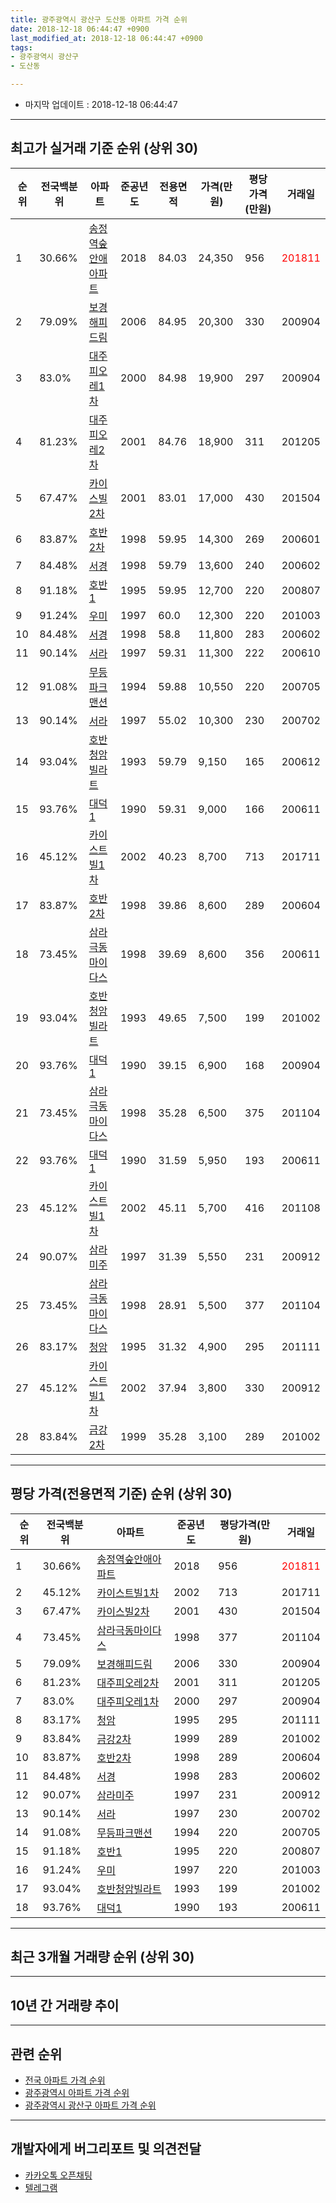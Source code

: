 ```yaml
---
title: 광주광역시 광산구 도산동 아파트 가격 순위
date: 2018-12-18 06:44:47 +0900
last_modified_at: 2018-12-18 06:44:47 +0900
tags:
- 광주광역시 광산구
- 도산동

---
```


* 마지막 업데이트 : 2018-12-18 06:44:47

---

## 최고가 실거래 기준 순위 (상위 30)


|순위|전국백분위|아파트|준공년도|전용면적|가격(만원)|평당가격(만원)|거래일|
|---|---|---|---|---|---|---|---|
|1|30.66%|[송정역숲안애아파트](https://search.naver.com/search.naver?query=%EA%B4%91%EC%A3%BC%EA%B4%91%EC%97%AD%EC%8B%9C+%EA%B4%91%EC%82%B0%EA%B5%AC+%EB%8F%84%EC%82%B0%EB%8F%99+%EC%86%A1%EC%A0%95%EC%97%AD%EC%88%B2%EC%95%88%EC%95%A0%EC%95%84%ED%8C%8C%ED%8A%B8)|2018|84.03|24,350|956|<span style="color:red">201811</span>|
|2|79.09%|[보경해피드림](https://search.naver.com/search.naver?query=%EA%B4%91%EC%A3%BC%EA%B4%91%EC%97%AD%EC%8B%9C+%EA%B4%91%EC%82%B0%EA%B5%AC+%EB%8F%84%EC%82%B0%EB%8F%99+%EB%B3%B4%EA%B2%BD%ED%95%B4%ED%94%BC%EB%93%9C%EB%A6%BC)|2006|84.95|20,300|330|200904|
|3|83.0%|[대주피오레1차](https://search.naver.com/search.naver?query=%EA%B4%91%EC%A3%BC%EA%B4%91%EC%97%AD%EC%8B%9C+%EA%B4%91%EC%82%B0%EA%B5%AC+%EB%8F%84%EC%82%B0%EB%8F%99+%EB%8C%80%EC%A3%BC%ED%94%BC%EC%98%A4%EB%A0%881%EC%B0%A8)|2000|84.98|19,900|297|200904|
|4|81.23%|[대주피오레2차](https://search.naver.com/search.naver?query=%EA%B4%91%EC%A3%BC%EA%B4%91%EC%97%AD%EC%8B%9C+%EA%B4%91%EC%82%B0%EA%B5%AC+%EB%8F%84%EC%82%B0%EB%8F%99+%EB%8C%80%EC%A3%BC%ED%94%BC%EC%98%A4%EB%A0%882%EC%B0%A8)|2001|84.76|18,900|311|201205|
|5|67.47%|[카이스빌2차](https://search.naver.com/search.naver?query=%EA%B4%91%EC%A3%BC%EA%B4%91%EC%97%AD%EC%8B%9C+%EA%B4%91%EC%82%B0%EA%B5%AC+%EB%8F%84%EC%82%B0%EB%8F%99+%EC%B9%B4%EC%9D%B4%EC%8A%A4%EB%B9%8C2%EC%B0%A8)|2001|83.01|17,000|430|201504|
|6|83.87%|[호반2차](https://search.naver.com/search.naver?query=%EA%B4%91%EC%A3%BC%EA%B4%91%EC%97%AD%EC%8B%9C+%EA%B4%91%EC%82%B0%EA%B5%AC+%EB%8F%84%EC%82%B0%EB%8F%99+%ED%98%B8%EB%B0%982%EC%B0%A8)|1998|59.95|14,300|269|200601|
|7|84.48%|[서경](https://search.naver.com/search.naver?query=%EA%B4%91%EC%A3%BC%EA%B4%91%EC%97%AD%EC%8B%9C+%EA%B4%91%EC%82%B0%EA%B5%AC+%EB%8F%84%EC%82%B0%EB%8F%99+%EC%84%9C%EA%B2%BD)|1998|59.79|13,600|240|200602|
|8|91.18%|[호반1](https://search.naver.com/search.naver?query=%EA%B4%91%EC%A3%BC%EA%B4%91%EC%97%AD%EC%8B%9C+%EA%B4%91%EC%82%B0%EA%B5%AC+%EB%8F%84%EC%82%B0%EB%8F%99+%ED%98%B8%EB%B0%981)|1995|59.95|12,700|220|200807|
|9|91.24%|[우미](https://search.naver.com/search.naver?query=%EA%B4%91%EC%A3%BC%EA%B4%91%EC%97%AD%EC%8B%9C+%EA%B4%91%EC%82%B0%EA%B5%AC+%EB%8F%84%EC%82%B0%EB%8F%99+%EC%9A%B0%EB%AF%B8)|1997|60.0|12,300|220|201003|
|10|84.48%|[서경](https://search.naver.com/search.naver?query=%EA%B4%91%EC%A3%BC%EA%B4%91%EC%97%AD%EC%8B%9C+%EA%B4%91%EC%82%B0%EA%B5%AC+%EB%8F%84%EC%82%B0%EB%8F%99+%EC%84%9C%EA%B2%BD)|1998|58.8|11,800|283|200602|
|11|90.14%|[서라](https://search.naver.com/search.naver?query=%EA%B4%91%EC%A3%BC%EA%B4%91%EC%97%AD%EC%8B%9C+%EA%B4%91%EC%82%B0%EA%B5%AC+%EB%8F%84%EC%82%B0%EB%8F%99+%EC%84%9C%EB%9D%BC)|1997|59.31|11,300|222|200610|
|12|91.08%|[무등파크맨션](https://search.naver.com/search.naver?query=%EA%B4%91%EC%A3%BC%EA%B4%91%EC%97%AD%EC%8B%9C+%EA%B4%91%EC%82%B0%EA%B5%AC+%EB%8F%84%EC%82%B0%EB%8F%99+%EB%AC%B4%EB%93%B1%ED%8C%8C%ED%81%AC%EB%A7%A8%EC%85%98)|1994|59.88|10,550|220|200705|
|13|90.14%|[서라](https://search.naver.com/search.naver?query=%EA%B4%91%EC%A3%BC%EA%B4%91%EC%97%AD%EC%8B%9C+%EA%B4%91%EC%82%B0%EA%B5%AC+%EB%8F%84%EC%82%B0%EB%8F%99+%EC%84%9C%EB%9D%BC)|1997|55.02|10,300|230|200702|
|14|93.04%|[호반청암빌라트](https://search.naver.com/search.naver?query=%EA%B4%91%EC%A3%BC%EA%B4%91%EC%97%AD%EC%8B%9C+%EA%B4%91%EC%82%B0%EA%B5%AC+%EB%8F%84%EC%82%B0%EB%8F%99+%ED%98%B8%EB%B0%98%EC%B2%AD%EC%95%94%EB%B9%8C%EB%9D%BC%ED%8A%B8)|1993|59.79|9,150|165|200612|
|15|93.76%|[대덕1](https://search.naver.com/search.naver?query=%EA%B4%91%EC%A3%BC%EA%B4%91%EC%97%AD%EC%8B%9C+%EA%B4%91%EC%82%B0%EA%B5%AC+%EB%8F%84%EC%82%B0%EB%8F%99+%EB%8C%80%EB%8D%951)|1990|59.31|9,000|166|200611|
|16|45.12%|[카이스트빌1차](https://search.naver.com/search.naver?query=%EA%B4%91%EC%A3%BC%EA%B4%91%EC%97%AD%EC%8B%9C+%EA%B4%91%EC%82%B0%EA%B5%AC+%EB%8F%84%EC%82%B0%EB%8F%99+%EC%B9%B4%EC%9D%B4%EC%8A%A4%ED%8A%B8%EB%B9%8C1%EC%B0%A8)|2002|40.23|8,700|713|201711|
|17|83.87%|[호반2차](https://search.naver.com/search.naver?query=%EA%B4%91%EC%A3%BC%EA%B4%91%EC%97%AD%EC%8B%9C+%EA%B4%91%EC%82%B0%EA%B5%AC+%EB%8F%84%EC%82%B0%EB%8F%99+%ED%98%B8%EB%B0%982%EC%B0%A8)|1998|39.86|8,600|289|200604|
|18|73.45%|[삼라극동마이다스](https://search.naver.com/search.naver?query=%EA%B4%91%EC%A3%BC%EA%B4%91%EC%97%AD%EC%8B%9C+%EA%B4%91%EC%82%B0%EA%B5%AC+%EB%8F%84%EC%82%B0%EB%8F%99+%EC%82%BC%EB%9D%BC%EA%B7%B9%EB%8F%99%EB%A7%88%EC%9D%B4%EB%8B%A4%EC%8A%A4)|1998|39.69|8,600|356|200611|
|19|93.04%|[호반청암빌라트](https://search.naver.com/search.naver?query=%EA%B4%91%EC%A3%BC%EA%B4%91%EC%97%AD%EC%8B%9C+%EA%B4%91%EC%82%B0%EA%B5%AC+%EB%8F%84%EC%82%B0%EB%8F%99+%ED%98%B8%EB%B0%98%EC%B2%AD%EC%95%94%EB%B9%8C%EB%9D%BC%ED%8A%B8)|1993|49.65|7,500|199|201002|
|20|93.76%|[대덕1](https://search.naver.com/search.naver?query=%EA%B4%91%EC%A3%BC%EA%B4%91%EC%97%AD%EC%8B%9C+%EA%B4%91%EC%82%B0%EA%B5%AC+%EB%8F%84%EC%82%B0%EB%8F%99+%EB%8C%80%EB%8D%951)|1990|39.15|6,900|168|200904|
|21|73.45%|[삼라극동마이다스](https://search.naver.com/search.naver?query=%EA%B4%91%EC%A3%BC%EA%B4%91%EC%97%AD%EC%8B%9C+%EA%B4%91%EC%82%B0%EA%B5%AC+%EB%8F%84%EC%82%B0%EB%8F%99+%EC%82%BC%EB%9D%BC%EA%B7%B9%EB%8F%99%EB%A7%88%EC%9D%B4%EB%8B%A4%EC%8A%A4)|1998|35.28|6,500|375|201104|
|22|93.76%|[대덕1](https://search.naver.com/search.naver?query=%EA%B4%91%EC%A3%BC%EA%B4%91%EC%97%AD%EC%8B%9C+%EA%B4%91%EC%82%B0%EA%B5%AC+%EB%8F%84%EC%82%B0%EB%8F%99+%EB%8C%80%EB%8D%951)|1990|31.59|5,950|193|200611|
|23|45.12%|[카이스트빌1차](https://search.naver.com/search.naver?query=%EA%B4%91%EC%A3%BC%EA%B4%91%EC%97%AD%EC%8B%9C+%EA%B4%91%EC%82%B0%EA%B5%AC+%EB%8F%84%EC%82%B0%EB%8F%99+%EC%B9%B4%EC%9D%B4%EC%8A%A4%ED%8A%B8%EB%B9%8C1%EC%B0%A8)|2002|45.11|5,700|416|201108|
|24|90.07%|[삼라미주](https://search.naver.com/search.naver?query=%EA%B4%91%EC%A3%BC%EA%B4%91%EC%97%AD%EC%8B%9C+%EA%B4%91%EC%82%B0%EA%B5%AC+%EB%8F%84%EC%82%B0%EB%8F%99+%EC%82%BC%EB%9D%BC%EB%AF%B8%EC%A3%BC)|1997|31.39|5,550|231|200912|
|25|73.45%|[삼라극동마이다스](https://search.naver.com/search.naver?query=%EA%B4%91%EC%A3%BC%EA%B4%91%EC%97%AD%EC%8B%9C+%EA%B4%91%EC%82%B0%EA%B5%AC+%EB%8F%84%EC%82%B0%EB%8F%99+%EC%82%BC%EB%9D%BC%EA%B7%B9%EB%8F%99%EB%A7%88%EC%9D%B4%EB%8B%A4%EC%8A%A4)|1998|28.91|5,500|377|201104|
|26|83.17%|[청암](https://search.naver.com/search.naver?query=%EA%B4%91%EC%A3%BC%EA%B4%91%EC%97%AD%EC%8B%9C+%EA%B4%91%EC%82%B0%EA%B5%AC+%EB%8F%84%EC%82%B0%EB%8F%99+%EC%B2%AD%EC%95%94)|1995|31.32|4,900|295|201111|
|27|45.12%|[카이스트빌1차](https://search.naver.com/search.naver?query=%EA%B4%91%EC%A3%BC%EA%B4%91%EC%97%AD%EC%8B%9C+%EA%B4%91%EC%82%B0%EA%B5%AC+%EB%8F%84%EC%82%B0%EB%8F%99+%EC%B9%B4%EC%9D%B4%EC%8A%A4%ED%8A%B8%EB%B9%8C1%EC%B0%A8)|2002|37.94|3,800|330|200912|
|28|83.84%|[금강2차](https://search.naver.com/search.naver?query=%EA%B4%91%EC%A3%BC%EA%B4%91%EC%97%AD%EC%8B%9C+%EA%B4%91%EC%82%B0%EA%B5%AC+%EB%8F%84%EC%82%B0%EB%8F%99+%EA%B8%88%EA%B0%952%EC%B0%A8)|1999|35.28|3,100|289|201002|


---

## 평당 가격(전용면적 기준) 순위 (상위 30)


|순위|전국백분위|아파트|준공년도|평당가격(만원)|거래일|
|---|---|---|---|---|---|
|1|30.66%|[송정역숲안애아파트](https://search.naver.com/search.naver?query=%EA%B4%91%EC%A3%BC%EA%B4%91%EC%97%AD%EC%8B%9C+%EA%B4%91%EC%82%B0%EA%B5%AC+%EB%8F%84%EC%82%B0%EB%8F%99+%EC%86%A1%EC%A0%95%EC%97%AD%EC%88%B2%EC%95%88%EC%95%A0%EC%95%84%ED%8C%8C%ED%8A%B8)|2018|956|<span style="color:red">201811</span>|
|2|45.12%|[카이스트빌1차](https://search.naver.com/search.naver?query=%EA%B4%91%EC%A3%BC%EA%B4%91%EC%97%AD%EC%8B%9C+%EA%B4%91%EC%82%B0%EA%B5%AC+%EB%8F%84%EC%82%B0%EB%8F%99+%EC%B9%B4%EC%9D%B4%EC%8A%A4%ED%8A%B8%EB%B9%8C1%EC%B0%A8)|2002|713|201711|
|3|67.47%|[카이스빌2차](https://search.naver.com/search.naver?query=%EA%B4%91%EC%A3%BC%EA%B4%91%EC%97%AD%EC%8B%9C+%EA%B4%91%EC%82%B0%EA%B5%AC+%EB%8F%84%EC%82%B0%EB%8F%99+%EC%B9%B4%EC%9D%B4%EC%8A%A4%EB%B9%8C2%EC%B0%A8)|2001|430|201504|
|4|73.45%|[삼라극동마이다스](https://search.naver.com/search.naver?query=%EA%B4%91%EC%A3%BC%EA%B4%91%EC%97%AD%EC%8B%9C+%EA%B4%91%EC%82%B0%EA%B5%AC+%EB%8F%84%EC%82%B0%EB%8F%99+%EC%82%BC%EB%9D%BC%EA%B7%B9%EB%8F%99%EB%A7%88%EC%9D%B4%EB%8B%A4%EC%8A%A4)|1998|377|201104|
|5|79.09%|[보경해피드림](https://search.naver.com/search.naver?query=%EA%B4%91%EC%A3%BC%EA%B4%91%EC%97%AD%EC%8B%9C+%EA%B4%91%EC%82%B0%EA%B5%AC+%EB%8F%84%EC%82%B0%EB%8F%99+%EB%B3%B4%EA%B2%BD%ED%95%B4%ED%94%BC%EB%93%9C%EB%A6%BC)|2006|330|200904|
|6|81.23%|[대주피오레2차](https://search.naver.com/search.naver?query=%EA%B4%91%EC%A3%BC%EA%B4%91%EC%97%AD%EC%8B%9C+%EA%B4%91%EC%82%B0%EA%B5%AC+%EB%8F%84%EC%82%B0%EB%8F%99+%EB%8C%80%EC%A3%BC%ED%94%BC%EC%98%A4%EB%A0%882%EC%B0%A8)|2001|311|201205|
|7|83.0%|[대주피오레1차](https://search.naver.com/search.naver?query=%EA%B4%91%EC%A3%BC%EA%B4%91%EC%97%AD%EC%8B%9C+%EA%B4%91%EC%82%B0%EA%B5%AC+%EB%8F%84%EC%82%B0%EB%8F%99+%EB%8C%80%EC%A3%BC%ED%94%BC%EC%98%A4%EB%A0%881%EC%B0%A8)|2000|297|200904|
|8|83.17%|[청암](https://search.naver.com/search.naver?query=%EA%B4%91%EC%A3%BC%EA%B4%91%EC%97%AD%EC%8B%9C+%EA%B4%91%EC%82%B0%EA%B5%AC+%EB%8F%84%EC%82%B0%EB%8F%99+%EC%B2%AD%EC%95%94)|1995|295|201111|
|9|83.84%|[금강2차](https://search.naver.com/search.naver?query=%EA%B4%91%EC%A3%BC%EA%B4%91%EC%97%AD%EC%8B%9C+%EA%B4%91%EC%82%B0%EA%B5%AC+%EB%8F%84%EC%82%B0%EB%8F%99+%EA%B8%88%EA%B0%952%EC%B0%A8)|1999|289|201002|
|10|83.87%|[호반2차](https://search.naver.com/search.naver?query=%EA%B4%91%EC%A3%BC%EA%B4%91%EC%97%AD%EC%8B%9C+%EA%B4%91%EC%82%B0%EA%B5%AC+%EB%8F%84%EC%82%B0%EB%8F%99+%ED%98%B8%EB%B0%982%EC%B0%A8)|1998|289|200604|
|11|84.48%|[서경](https://search.naver.com/search.naver?query=%EA%B4%91%EC%A3%BC%EA%B4%91%EC%97%AD%EC%8B%9C+%EA%B4%91%EC%82%B0%EA%B5%AC+%EB%8F%84%EC%82%B0%EB%8F%99+%EC%84%9C%EA%B2%BD)|1998|283|200602|
|12|90.07%|[삼라미주](https://search.naver.com/search.naver?query=%EA%B4%91%EC%A3%BC%EA%B4%91%EC%97%AD%EC%8B%9C+%EA%B4%91%EC%82%B0%EA%B5%AC+%EB%8F%84%EC%82%B0%EB%8F%99+%EC%82%BC%EB%9D%BC%EB%AF%B8%EC%A3%BC)|1997|231|200912|
|13|90.14%|[서라](https://search.naver.com/search.naver?query=%EA%B4%91%EC%A3%BC%EA%B4%91%EC%97%AD%EC%8B%9C+%EA%B4%91%EC%82%B0%EA%B5%AC+%EB%8F%84%EC%82%B0%EB%8F%99+%EC%84%9C%EB%9D%BC)|1997|230|200702|
|14|91.08%|[무등파크맨션](https://search.naver.com/search.naver?query=%EA%B4%91%EC%A3%BC%EA%B4%91%EC%97%AD%EC%8B%9C+%EA%B4%91%EC%82%B0%EA%B5%AC+%EB%8F%84%EC%82%B0%EB%8F%99+%EB%AC%B4%EB%93%B1%ED%8C%8C%ED%81%AC%EB%A7%A8%EC%85%98)|1994|220|200705|
|15|91.18%|[호반1](https://search.naver.com/search.naver?query=%EA%B4%91%EC%A3%BC%EA%B4%91%EC%97%AD%EC%8B%9C+%EA%B4%91%EC%82%B0%EA%B5%AC+%EB%8F%84%EC%82%B0%EB%8F%99+%ED%98%B8%EB%B0%981)|1995|220|200807|
|16|91.24%|[우미](https://search.naver.com/search.naver?query=%EA%B4%91%EC%A3%BC%EA%B4%91%EC%97%AD%EC%8B%9C+%EA%B4%91%EC%82%B0%EA%B5%AC+%EB%8F%84%EC%82%B0%EB%8F%99+%EC%9A%B0%EB%AF%B8)|1997|220|201003|
|17|93.04%|[호반청암빌라트](https://search.naver.com/search.naver?query=%EA%B4%91%EC%A3%BC%EA%B4%91%EC%97%AD%EC%8B%9C+%EA%B4%91%EC%82%B0%EA%B5%AC+%EB%8F%84%EC%82%B0%EB%8F%99+%ED%98%B8%EB%B0%98%EC%B2%AD%EC%95%94%EB%B9%8C%EB%9D%BC%ED%8A%B8)|1993|199|201002|
|18|93.76%|[대덕1](https://search.naver.com/search.naver?query=%EA%B4%91%EC%A3%BC%EA%B4%91%EC%97%AD%EC%8B%9C+%EA%B4%91%EC%82%B0%EA%B5%AC+%EB%8F%84%EC%82%B0%EB%8F%99+%EB%8C%80%EB%8D%951)|1990|193|200611|


---

## 최근 3개월 거래량 순위 (상위 30)


<div style="width:100%;">
    <canvas id="deal_count_ranking" height="250"></canvas>
</div>


<script>
new Chart(document.getElementById("deal_count_ranking"), {
    type: 'horizontalBar',
    data: {
        labels: ['호반2차', '우미', '대주피오레1차', '서경', '대덕1', '호반1', '삼라극동마이다스', '대주피오레2차', '보경해피드림', '카이스빌2차', '호반청암빌라트', '송정역숲안애아파트'],
        datasets: [{
            label: '실거래 수',
            data: [7, 7, 5, 3, 2, 2, 2, 2, 2, 2, 1, 1],
            borderColor: "rgba(255, 0, 128, 1)",
            backgroundColor: "rgba(255, 0, 128, 0.5)",
            fill: false,
        }]
    },
    options: {
        responsive: true,
        title: {
            display: true,
            text: '최근 3개월 거래량 순위'
        },
        tooltips: {
            mode: 'index',
            intersect: false,
            callbacks: {
                title: function(tooltipItems, data) {
                    return "실거래 수:";
                },
                label: function(tooltipItem, data) {
                    return data.labels[tooltipItem.index] + ": " + tooltipItem.xLabel;
                }
            }
        },
        hover: {
            mode: 'nearest',
            intersect: true
        },
        scales: {
            xAxes: [{
                display: true,
                scaleLabel: {
                    display: true,
                    labelString: '실거래 수'
                },
                ticks: {
                    suggestedMin: 0,
                }
            }],
            yAxes: [{
                display: true,
                ticks: {
                    autoSkip: false,
                    callback: function(value, index, values) {
                        if (value.length > 15)
                            return value.substr(0, 13) + "...";
                        else
                            return value;
                    }
                },
                scaleLabel: {
                    display: false,
                }
            }]
        }
    }
});

</script>


---

## 10년 간 거래량 추이


<div style="width:100%;">
    <canvas id="deal_progress" height="250"></canvas>
</div>

<script>
new Chart(document.getElementById("deal_progress"), {
    type: 'line',
    data: {
        labels: ['200812','200901','200902','200903','200904','200905','200906','200907','200908','200909','200910','200911','200912','201001','201002','201003','201004','201005','201006','201007','201008','201009','201010','201011','201012','201101','201102','201103','201104','201105','201106','201107','201108','201109','201110','201111','201112','201201','201202','201203','201204','201205','201206','201207','201208','201209','201210','201211','201212','201301','201302','201303','201304','201305','201306','201307','201308','201309','201310','201311','201312','201401','201402','201403','201404','201405','201406','201407','201408','201409','201410','201411','201412','201501','201502','201503','201504','201505','201506','201507','201508','201509','201510','201511','201512','201601','201602','201603','201604','201605','201606','201607','201608','201609','201610','201611','201612','201701','201702','201703','201704','201705','201706','201707','201708','201709','201710','201711','201712','201801','201802','201803','201804','201805','201806','201807','201808','201809','201810','201811','201812'],
        datasets: [{
            label: '실거래 수',
            pointRadius: 1,
            data: [22, 16, 27, 20, 38, 18, 20, 23, 29, 25, 12, 27, 15, 22, 16, 22, 18, 13, 19, 19, 22, 23, 35, 23, 22, 20, 25, 28, 31, 23, 18, 15, 14, 8, 16, 15, 14, 16, 25, 20, 15, 19, 18, 13, 12, 9, 22, 21, 11, 8, 19, 18, 15, 16, 13, 9, 14, 18, 18, 7, 15, 19, 25, 32, 26, 18, 18, 32, 21, 26, 25, 31, 19, 23, 30, 25, 29, 19, 21, 27, 17, 8, 11, 21, 19, 5, 13, 13, 13, 9, 35, 32, 61, 57, 43, 35, 16, 8, 22, 19, 14, 20, 22, 20, 9, 15, 12, 15, 11, 7, 12, 21, 12, 15, 22, 15, 14, 12, 24, 10, 2],
            borderColor: "rgba(255, 201, 14, 1)",
            backgroundColor: "rgba(255, 201, 14, 0.5)",
            fill: true,
        }]
    },
    options: {
        responsive: true,
        title: {
            display: true,
            text: '10년간 거래량 추이'
        },
        tooltips: {
            mode: 'index',
            intersect: false,
        },
        hover: {
            mode: 'nearest',
            intersect: true
        },
        scales: {
            xAxes: [{
                display: true,
                scaleLabel: {
                    display: true,
                    labelString: '년/월'
                }
            }],
            yAxes: [{
                display: true,
                ticks: {
                    suggestedMin: 0,
                },
                scaleLabel: {
                    display: true,
                    labelString: '실거래 수'
                }
            }]
        }
    }
});

</script>


---

## 관련 순위

- [전국 아파트 가격 순위](https://inasie.github.io/apt-ranking/전국)
- [광주광역시 아파트 가격 순위](https://inasie.github.io/apt-ranking/광주광역시)
- [광주광역시 광산구 아파트 가격 순위](https://inasie.github.io/apt-ranking/광주광역시-광산구)


---

## 개발자에게 버그리포트 및 의견전달

- [카카오톡 오픈채팅](https://open.kakao.com/o/gLJUAP4)
- [텔레그램](https://t.me/inasie)

